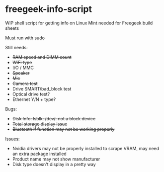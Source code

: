 # freegeek-info-script
WIP shell script for getting info on Linux Mint needed for Freegeek build sheets

Must run with sudo

Still needs:
- ~~RAM speed and DIMM count~~
- ~~WiFi type~~
- I/O / MMC
- ~~Speaker~~
- ~~Mic~~
- ~~Camera test~~
- Drive SMART/bad_block test
- Optical drive test?
- Ethernet Y/N + type?

Bugs:
- ~~Disk Info: lsblk: /dev/: not a block device~~
- ~~Total storage display issue~~
- ~~Bluetooth if function may not be working properly~~

Issues:
- Nvidia drivers may not be properly installed to scrape VRAM, may need an extra package installed
- Product name may not show manufacturer
- Disk type doesn't display in a pretty way

